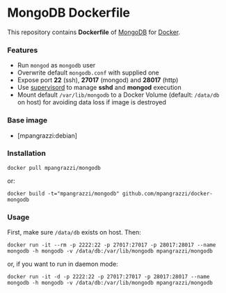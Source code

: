 MongoDB Dockerfile
==================

This repository contains **Dockerfile** of [MongoDB](http://www.mongodb.org) for [Docker](https://www.docker.com).

### Features

- Run `mongod` as `mongodb` user
- Overwrite default `mongodb.conf` with supplied one
- Expose port **22** (ssh), **27017** (mongod) and **28017** (http)
- Use [supervisord](http://supervisord.org) to manage **sshd** and **mongod** execution
- Mount default `/var/lib/mongodb` to a Docker Volume (default: `/data/db` on host) for avoiding data loss if image is destroyed

### Base image

- [mpangrazzi:debian]

### Installation

`docker pull mpangrazzi/mongodb`

or:

`docker build -t="mpangrazzi/mongodb" github.com/mpangrazzi/docker-mongodb`

### Usage

First, make sure `/data/db` exists on host. Then:

```
docker run -it --rm -p 2222:22 -p 27017:27017 -p 28017:28017 --name mongodb -h mongodb -v /data/db:/var/lib/mongodb mpangrazzi/mongodb
```

or, if you want to run in daemon mode:

```
docker run -it -d -p 2222:22 -p 27017:27017 -p 28017:28017 --name mongodb -h mongodb -v /data/db:/var/lib/mongodb mpangrazzi/mongodb
```
